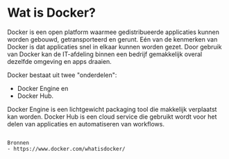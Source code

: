 # Wat is Docker?
Docker is een open platform waarmee gedistribueerde applicaties kunnen worden gebouwd, getransporteerd en gerunt. Eén van de kenmerken van Docker is dat applicaties snel in elkaar kunnen worden gezet. Door gebruik van Docker kan de IT-afdeling binnen een bedrijf gemakkelijk overal dezelfde omgeving en apps draaien.

Docker bestaat uit twee "onderdelen":

- Docker Engine en
- Docker Hub.

Docker Engine is een lichtgewicht packaging tool die makkelijk verplaatst kan worden. Docker Hub is een cloud service die gebruikt wordt voor het delen van applicaties en automatiseren van workflows.

```

Bronnen
- https://www.docker.com/whatisdocker/

```
